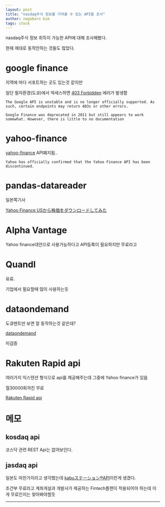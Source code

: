 ```yaml
---
layout: post
title: "nasdaq주식 정보를 가져올 수 있는 API들 조사"
author: negabaro kim
tags: stock
---
```


nasdaq주식 정보 취득이 가능한 API에 대해 조사해봤다.

현재 제대로 동작안하는 것들도 많았다.


# google finance

지역에 마다 서포트하는 곳도 있는것 같지만 

일단 필자환경(도쿄)에서 억세스하면 [403 Forbidden] 에러가 발생함

```
The Google API is unstable and is no longer officially supported. As such, certain endpoints may return 403s or other errors.

Google Finance was deprecated in 2011 but still appears to work somewhat. However, there is little to no documentation
```


# yahoo-finance

[yahoo-finance] API폐지됨..

```
Yahoo has officially confirmed that the Yahoo Finance API has been discontinued.
```

# pandas-datareader

일본쪽기사

[Yahoo Finance USから株価をダウンロードしてみた]


# Alpha Vantage

Yahoo finance대안으로 사용가능하다고 API등록이 필요하지만 무료라고

# Quandl

유료.

기업에서 필요할때 많이 사용하는듯

# dataondemand

도큐멘트만 보면 잘 동작하는것 같은데?

[dataondemand]

미검증


# Rakuten Rapid api

여러가지 익스텐션 형식으로 api를 제공해주는데 그중에 Yahoo finance가 있음

월30000회까진 무료

[Rakuten Rapid api]

# 메모

## kosdaq api

코스닥 관련 REST Api는 없어보인다.

## jasdaq api

일본도 마찬가지라고 생각했는데 [kabuステーション®API]이런게 생겼다.

조건부 무료라고 계좌개설과 개발사가 제공하는 Fintech플랜이 적용되어야 하는데 이게 무료인지는 찾아봐야할듯



---

[Rakuten Rapid api]: https://api.rakuten.net/apidojo/api/yahoo-finance1

[dataondemand]: https://dataondemand.nasdaq.com/docs/index.html?shell#

[kabuステーション®API]: https://zine.qiita.com/products/202010-kabu-com/?utm_source=qiita&utm_medium=banner

[403 Forbidden]: https://github.com/hongtaocai/googlefinance/issues/44#issuecomment-382111930

[Yahoo Finance USから株価をダウンロードしてみた]: https://qiita.com/innovation1005/items/5be026cf7e1d459e9562

[yahoo-finance]: https://github.com/lukaszbanasiak/yahoo-finance

[Acquiring stock market data from Alpha Vantage]: http://www.the-data-wrangler.com/acquiring-stock-market-data-from-alpha-vantage/

[alternatives-to-the-yahoo-finance-api]: https://stackoverflow.com/questions/44048671/alternatives-to-the-yahoo-finance-api